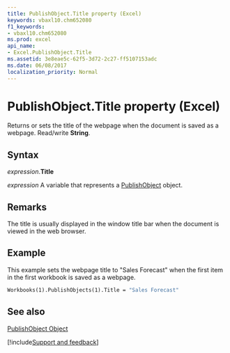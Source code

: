 ```yaml
---
title: PublishObject.Title property (Excel)
keywords: vbaxl10.chm652080
f1_keywords:
- vbaxl10.chm652080
ms.prod: excel
api_name:
- Excel.PublishObject.Title
ms.assetid: 3e8eae5c-62f5-3d72-2c27-ff5107153adc
ms.date: 06/08/2017
localization_priority: Normal
---
```



# PublishObject.Title property (Excel)

Returns or sets the title of the webpage when the document is saved as a webpage. Read/write  **String**.


## Syntax

_expression_.**Title**

_expression_ A variable that represents a [PublishObject](Excel.PublishObject.md) object.


## Remarks

The title is usually displayed in the window title bar when the document is viewed in the web browser.


## Example

This example sets the webpage title to "Sales Forecast" when the first item in the first workbook is saved as a webpage.


```vb
Workbooks(1).PublishObjects(1).Title = "Sales Forecast"
```


## See also


[PublishObject Object](Excel.PublishObject.md)

[!include[Support and feedback](~/includes/feedback-boilerplate.md)]